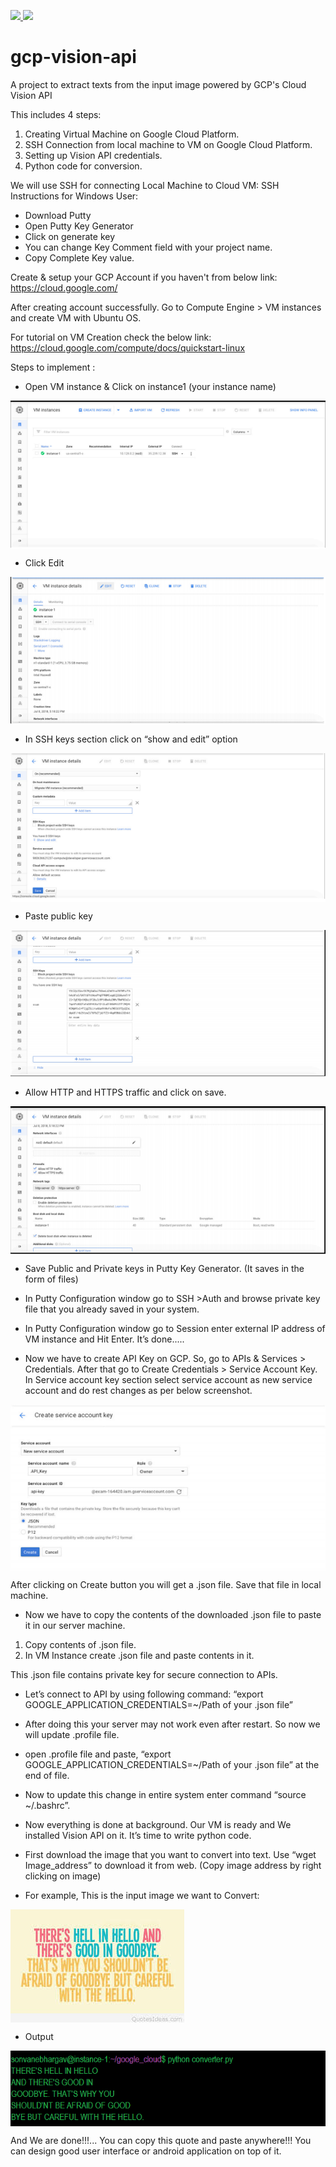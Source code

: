 <p>
  <a href="https://in.linkedin.com/in/bhargav-sonvane" target="_blank">
   <img src="https://img.shields.io/badge/linkedin-%230077B5.svg?&style=for-the-badge&logo=linkedin&logoColor=white">
 </a>
  <a href="https://opensource.org/licenses/MIT" target="_blank">
   <img src="https://img.shields.io/badge/License-MIT-yellow.svg?&style=for-the-badge&logoColor=white">
 </a>
</p>

# gcp-vision-api
A project to extract texts from the input image powered by GCP's Cloud Vision API

This includes 4 steps:
1.  Creating Virtual Machine on Google Cloud Platform.
2.  SSH Connection from local machine to VM on Google Cloud Platform.
3.  Setting up Vision API credentials.
4.  Python code for conversion.

We will use SSH for connecting Local Machine to Cloud VM: 
SSH Instructions for Windows User:
- Download Putty
- Open Putty Key Generator
- Click on generate key
- You can change Key Comment field with your project name.
- Copy Complete Key value.

Create & setup your GCP Account if you haven't from below link: 
https://cloud.google.com/

After creating account successfully. Go to Compute Engine > VM instances and
create VM with Ubuntu OS.

For tutorial on VM Creation check the below link:
https://cloud.google.com/compute/docs/quickstart-linux

Steps to implement :
-  Open VM instance & Click on instance1 (your instance name)
 
<img align="center" src="https://github.com/bhargavsonvane/gcp-vision-api/blob/main/images/openvminstance.png?raw=true">   

-  Click Edit
 
<img align="center"  src="https://github.com/bhargavsonvane/gcp-vision-api/blob/main/images/edit.png?raw=true">

-  In SSH keys section click on “show and edit” option
 
<img align="center"  src="https://github.com/bhargavsonvane/gcp-vision-api/blob/main/images/saveedit.png?raw=true">

-  Paste public key
 
<img align="center"  src="https://github.com/bhargavsonvane/gcp-vision-api/blob/main/images/pastepkey.png?raw=true">

-  Allow HTTP and HTTPS traffic and click on save.
 
<img align="center"  src="https://github.com/bhargavsonvane/gcp-vision-api/blob/main/images/allow.png?raw=true">

- Save Public and Private keys in Putty Key Generator. (It saves in the form of files)
- In Putty Configuration window go to SSH >Auth and browse private key file that you already saved in your system.
- In Putty Configuration window go to Session enter external IP address of VM instance and Hit Enter. It’s done..... 

- Now we have to create API Key on GCP. So, go to APIs & Services > Credentials. After that go to Create Credentials > Service Account Key. In Service account key section select service account as new service account and do rest changes as per
below screenshot.

<img align="center"  src="https://github.com/bhargavsonvane/gcp-vision-api/blob/main/images/createjson.png?raw=true">

After clicking on Create button you will get a .json file. Save that file in local machine.

- Now we have to copy the contents of the downloaded .json file to paste it in our server machine.
1. Copy contents of .json file.
2. In VM Instance create .json file and paste contents in it.

This .json file contains private key for secure connection to APIs.
- Let’s connect to API by using following command: “export GOOGLE_APPLICATION_CREDENTIALS=~/Path of your .json file”

- After doing this your server may not work even after restart. So now we will update .profile file.
- open .profile file and paste, “export GOOGLE_APPLICATION_CREDENTIALS=~/Path of your .json file” at the end of file.
- Now to update this change in entire system enter command “source ~/.bashrc”.

- Now everything is done at background. Our VM is ready and We installed Vision API on it. It’s time to write python code.
- First download the image that you want to convert into text. Use “wget Image_address” to download it from web. (Copy image address by right clicking on
image)
- For example, This is the input image we want to Convert:

<img align="center"  src="https://github.com/bhargavsonvane/gcp-vision-api/blob/main/images/img.jpeg?raw=true">

- Output
<img align="center"  src="https://github.com/bhargavsonvane/gcp-vision-api/blob/main/images/output.png?raw=true">

And We are done!!!...
You can copy this quote and paste anywhere!!!
You can design good user interface or android application on top of it.
